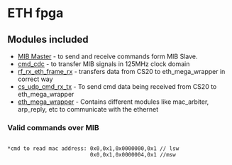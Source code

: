 # ETH fpga

## Modules included

* [MIB Master](https://github.com/siglabsoss/ip-library-core/tree/master/mib_bus) - to send and receive commands form MIB Slave.
* [cmd_cdc](https://github.com/siglabsoss/higgs_sdr_rev2/tree/master/fpgas/common/modules) - to transfer MIB signals in 125MHz clock domain
* [rf_rx_eth_frame_rx](https://github.com/siglabsoss/higgs_sdr_rev2/tree/master/fpgas/grav/eth/hdl) - transfers data from CS20 to eth_mega_wrapper in correct way
* [cs_udp_cmd_rx_tx](https://github.com/siglabsoss/higgs_sdr_rev2/tree/master/fpgas/grav/eth/hdl) - To send cmd data being received from CS20 to eth_mega_wrapper
* [eth_mega_wrapper](https://github.com/siglabsoss/higgs_sdr_rev2/tree/master/fpgas/grav/eth/hdl) - Contains different  modules like mac_arbiter, arp_reply, etc to communicate with the ethernet 

### Valid commands over MIB
```

*cmd to read mac address: 0x0,0x1,0x0000000,0x1 // lsw
						  0x0,0x1,0x0000004,0x1 //msw
```